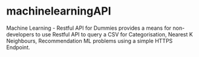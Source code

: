 # machinelearningAPI
Machine Learning - Restful API for Dummies provides a means for non-developers to use Restful API to query a CSV for Categorisation, Nearest K Neighbours, Recommendation ML problems using a simple HTTPS Endpoint.
